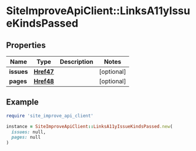 # SiteImproveApiClient::LinksA11yIssueKindsPassed

## Properties

| Name | Type | Description | Notes |
| ---- | ---- | ----------- | ----- |
| **issues** | [**Href47**](Href47.md) |  | [optional] |
| **pages** | [**Href48**](Href48.md) |  | [optional] |

## Example

```ruby
require 'site_improve_api_client'

instance = SiteImproveApiClient::LinksA11yIssueKindsPassed.new(
  issues: null,
  pages: null
)
```

